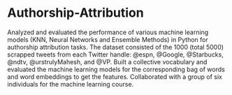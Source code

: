 # Authorship-Attribution

Analyzed and evaluated the performance of various machine learning models (KNN, Neural Networks and Ensemble Methods) in Python for authorship attribution tasks. The dataset consisted of the 1000 (total 5000) scrapped tweets from each Twitter handle: @espn, @Google, @Starbucks, @ndtv, @urstrulyMahesh, and @VP. Built a collective vocabulary and evaluated the machine learning models for the corresponding bag of words and word embeddings to get the features. Collaborated with a group of six individuals for the machine learning course.
